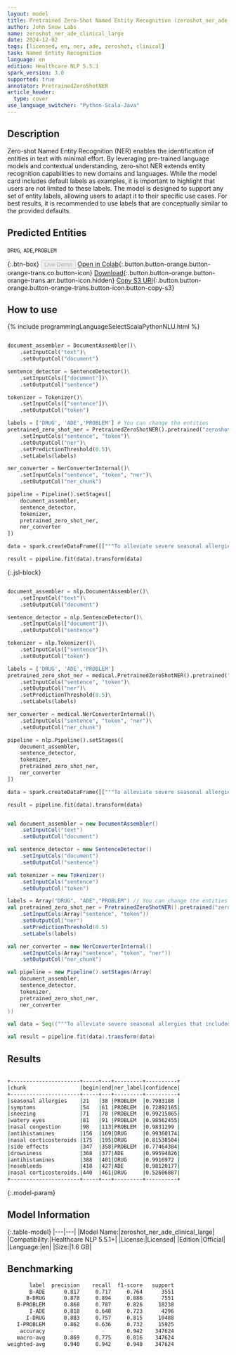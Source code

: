 ```yaml
---
layout: model
title: Pretrained Zero-Shot Named Entity Recognition (zeroshot_ner_ade_clinical_large)
author: John Snow Labs
name: zeroshot_ner_ade_clinical_large
date: 2024-12-02
tags: [licensed, en, ner, ade, zeroshot, clinical]
task: Named Entity Recognition
language: en
edition: Healthcare NLP 5.5.1
spark_version: 3.0
supported: true
annotator: PretrainedZeroShotNER
article_header:
  type: cover
use_language_switcher: "Python-Scala-Java"
---
```


## Description

Zero-shot Named Entity Recognition (NER) enables the identification of entities in text with minimal effort. By leveraging pre-trained language models and contextual understanding, zero-shot NER extends entity recognition capabilities to new domains and languages.
While the model card includes default labels as examples, it is important to highlight that users are not limited to these labels. The model is designed to support any set of entity labels, allowing users to adapt it to their specific use cases. For best results, it is recommended to use labels that are conceptually similar to the provided defaults.

## Predicted Entities
`DRUG`, `ADE`,`PROBLEM`

{:.btn-box}
<button class="button button-orange" disabled>Live Demo</button>
[Open in Colab](https://colab.research.google.com/github/JohnSnowLabs/spark-nlp-workshop/blob/master/healthcare-nlp/01.4.ZeroShot_Clinical_NER.ipynb){:.button.button-orange.button-orange-trans.co.button-icon}
[Download](https://s3.amazonaws.com/auxdata.johnsnowlabs.com/clinical/models/zeroshot_ner_ade_clinical_large_en_5.5.1_3.0_1733148964132.zip){:.button.button-orange.button-orange-trans.arr.button-icon.hidden}
[Copy S3 URI](s3://auxdata.johnsnowlabs.com/clinical/models/zeroshot_ner_ade_clinical_large_en_5.5.1_3.0_1733148964132.zip){:.button.button-orange.button-orange-trans.button-icon.button-copy-s3}

## How to use



<div class="tabs-box" markdown="1">
{% include programmingLanguageSelectScalaPythonNLU.html %}
  
```python

document_assembler = DocumentAssembler()\
    .setInputCol("text")\
    .setOutputCol("document")

sentence_detector = SentenceDetector()\
    .setInputCols(["document"])\
    .setOutputCol("sentence")

tokenizer = Tokenizer()\
    .setInputCols(["sentence"])\
    .setOutputCol("token")

labels = ['DRUG', 'ADE','PROBLEM'] # You can change the entities
pretrained_zero_shot_ner = PretrainedZeroShotNER().pretrained("zeroshot_ner_ade_clinical_large", "en", "clinical/models")\
    .setInputCols("sentence", "token")\
    .setOutputCol("ner")\
    .setPredictionThreshold(0.5)\
    .setLabels(labels)

ner_converter = NerConverterInternal()\
    .setInputCols("sentence", "token", "ner")\
    .setOutputCol("ner_chunk")

pipeline = Pipeline().setStages([
    document_assembler,
    sentence_detector,
    tokenizer,
    pretrained_zero_shot_ner,
    ner_converter
])

data = spark.createDataFrame([["""To alleviate severe seasonal allergies that included symptoms such as sneezing, watery eyes, and nasal congestion, the doctor recommended a combination of antihistamines and nasal corticosteroids, which collectively provided the patient with substantial symptomatic relief and improved quality of life. However, the patient reported experiencing side effects such as drowsiness from the antihistamines and occasional nosebleeds due to the nasal corticosteroids."""]]).toDF("text")

result = pipeline.fit(data).transform(data)

```

{:.jsl-block}
```python

document_assembler = nlp.DocumentAssembler()\
    .setInputCol("text")\
    .setOutputCol("document")

sentence_detector = nlp.SentenceDetector()\
    .setInputCols(["document"])\
    .setOutputCol("sentence")

tokenizer = nlp.Tokenizer()\
    .setInputCols(["sentence"])\
    .setOutputCol("token")

labels = ['DRUG', 'ADE','PROBLEM']
pretrained_zero_shot_ner = medical.PretrainedZeroShotNER().pretrained("zeroshot_ner_ade_clinical_large", "en", "clinical/models")\
    .setInputCols("sentence", "token")\
    .setOutputCol("ner")\
    .setPredictionThreshold(0.5)\
    .setLabels(labels)

ner_converter = medical.NerConverterInternal()\
    .setInputCols("sentence", "token", "ner")\
    .setOutputCol("ner_chunk")

pipeline = nlp.Pipeline().setStages([
    document_assembler,
    sentence_detector,
    tokenizer,
    pretrained_zero_shot_ner,
    ner_converter
])

data = spark.createDataFrame([["""To alleviate severe seasonal allergies that included symptoms such as sneezing, watery eyes, and nasal congestion, the doctor recommended a combination of antihistamines and nasal corticosteroids, which collectively provided the patient with substantial symptomatic relief and improved quality of life. However, the patient reported experiencing side effects such as drowsiness from the antihistamines and occasional nosebleeds due to the nasal corticosteroids."""]]).toDF("text")

result = pipeline.fit(data).transform(data)

```
```scala

val document_assembler = new DocumentAssembler()
    .setInputCol("text")
    .setOutputCol("document")

val sentence_detector = new SentenceDetector()
    .setInputCols("document")
    .setOutputCol("sentence")

val tokenizer = new Tokenizer()
    .setInputCols("sentence")
    .setOutputCol("token")

labels = Array("DRUG", "ADE","PROBLEM") // You can change the entities
val pretrained_zero_shot_ner = PretrainedZeroShotNER().pretrained("zeroshot_ner_ade_clinical_large", "en", "clinical/models")
    .setInputCols(Array("sentence", "token"))
    .setOutputCol("ner")
    .setPredictionThreshold(0.5)
    .setLabels(labels)

val ner_converter = new NerConverterInternal()
    .setInputCols(Array("sentence", "token", "ner"))
    .setOutputCol("ner_chunk")

val pipeline = new Pipeline().setStages(Array(
    document_assembler,
    sentence_detector,
    tokenizer,
    pretrained_zero_shot_ner,
    ner_converter
))

val data = Seq(("""To alleviate severe seasonal allergies that included symptoms such as sneezing, watery eyes, and nasal congestion, the doctor recommended a combination of antihistamines and nasal corticosteroids, which collectively provided the patient with substantial symptomatic relief and improved quality of life. However, the patient reported experiencing side effects such as drowsiness from the antihistamines and occasional nosebleeds due to the nasal corticosteroids.""")).toDF("text")

val result = pipeline.fit(data).transform(data)

```
</div>

## Results

```bash

+----------------------+-----+---+---------+----------+
|chunk                 |begin|end|ner_label|confidence|
+----------------------+-----+---+---------+----------+
|seasonal allergies    |21   |38 |PROBLEM  |0.7983188 |
|symptoms              |54   |61 |PROBLEM  |0.72892165|
|sneezing              |71   |78 |PROBLEM  |0.99215865|
|watery eyes           |81   |91 |PROBLEM  |0.98562455|
|nasal congestion      |98   |113|PROBLEM  |0.9831299 |
|antihistamines        |156  |169|DRUG     |0.99360174|
|nasal corticosteroids |175  |195|DRUG     |0.81538504|
|side effects          |347  |358|PROBLEM  |0.77464384|
|drowsiness            |368  |377|ADE      |0.99594826|
|antihistamines        |388  |401|DRUG     |0.9916972 |
|nosebleeds            |418  |427|ADE      |0.98120177|
|nasal corticosteroids.|440  |461|DRUG     |0.52606887|
+----------------------+-----+---+---------+----------+

```

{:.model-param}
## Model Information

{:.table-model}
|---|---|
|Model Name:|zeroshot_ner_ade_clinical_large|
|Compatibility:|Healthcare NLP 5.5.1+|
|License:|Licensed|
|Edition:|Official|
|Language:|en|
|Size:|1.6 GB|



## Benchmarking

```bash
       label  precision    recall  f1-score   support
       B-ADE      0.817     0.717     0.764      3551
      B-DRUG      0.878     0.894     0.886      7551
   B-PROBLEM      0.868     0.787     0.826     18238
       I-ADE      0.818     0.648     0.723      4296
      I-DRUG      0.883     0.757     0.815     10488
   I-PROBLEM      0.862     0.636     0.732     15925
    accuracy        -         -       0.942    347624
   macro-avg      0.869     0.775     0.816    347624
weighted-avg      0.940     0.942     0.940    347624
```
